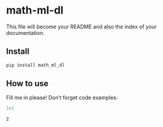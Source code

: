math-ml-dl
================

<!-- WARNING: THIS FILE WAS AUTOGENERATED! DO NOT EDIT! -->

This file will become your README and also the index of your
documentation.

## Install

``` sh
pip install math_ml_dl
```

## How to use

Fill me in please! Don’t forget code examples:

``` python
1+1
```

    2
